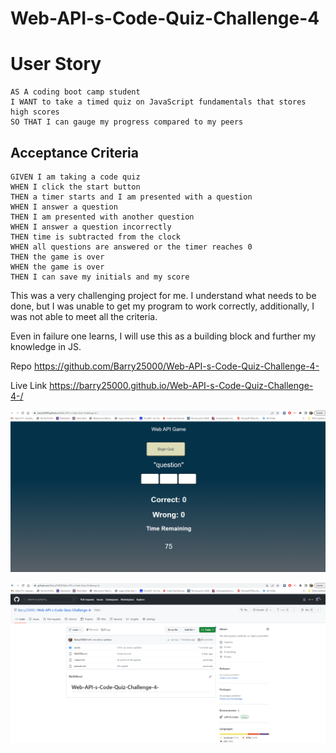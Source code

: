 # Web-API-s-Code-Quiz-Challenge-4

# User Story

```
AS A coding boot camp student
I WANT to take a timed quiz on JavaScript fundamentals that stores high scores
SO THAT I can gauge my progress compared to my peers
```

## Acceptance Criteria

```
GIVEN I am taking a code quiz
WHEN I click the start button
THEN a timer starts and I am presented with a question
WHEN I answer a question
THEN I am presented with another question
WHEN I answer a question incorrectly
THEN time is subtracted from the clock
WHEN all questions are answered or the timer reaches 0
THEN the game is over
WHEN the game is over
THEN I can save my initials and my score
```

This was a very challenging project for me.
I understand what needs to be done, but I was unable to get my program to work correctly, additionally, I was not able to meet all the criteria.

Even in failure one learns, I will use this as a building block and further my knowledge in JS.

Repo  https://github.com/Barry25000/Web-API-s-Code-Quiz-Challenge-4-

Live Link https://barry25000.github.io/Web-API-s-Code-Quiz-Challenge-4-/

![Screen Shot](https://github.com/Barry25000/Web-API-s-Code-Quiz-Challenge-4-/blob/main/assets/images/Live_Screen.png)

![Screen Shot](https://github.com/Barry25000/Web-API-s-Code-Quiz-Challenge-4-/blob/main/assets/images/git_hub.png)
